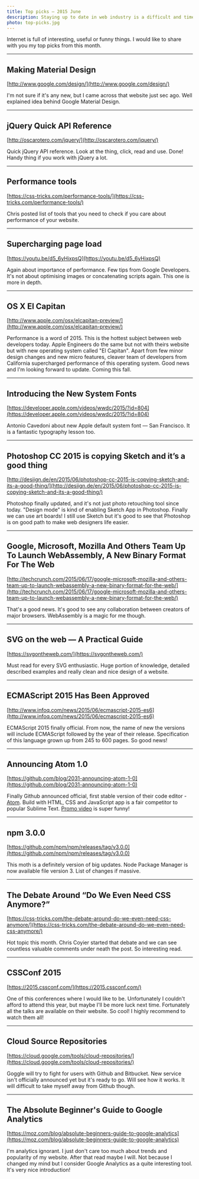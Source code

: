 ```yaml
---
title: Top picks — 2015 June
description: Staying up to date in web industry is a difficult and time consuming task. I would like to share with you my top finds from the past month.
photo: top-picks.jpg
---
```


Internet is full of interesting, useful or funny things. I would like to share with you my top picks from this month.

- - -

## Making Material Design

[http://www.google.com/design/](http://www.google.com/design/)

I'm not sure if it's any new, but I came across that website just sec ago. Well explained idea behind Google Material Design.

- - -

## jQuery Quick API Reference

[http://oscarotero.com/jquery/](http://oscarotero.com/jquery/)

Quick jQuery API reference. Look at the thing, click, read and use. Done! Handy thing if you work with jQuery a lot.

- - -

## Performance tools

[https://css-tricks.com/performance-tools/](https://css-tricks.com/performance-tools/)

Chris posted list of tools that you need to check if you care about performance of your website.

- - -

## Supercharging page load

[https://youtu.be/d5_6yHixpsQ](https://youtu.be/d5_6yHixpsQ)

Again about importance of performance. Few tips from Google Developers. It's not about optimising images or concatenating scripts again. This one is more in depth.

- - -

## OS X El Capitan

[http://www.apple.com/osx/elcapitan-preview/](http://www.apple.com/osx/elcapitan-preview/)

Performance is a word of 2015. This is the hottest subject between web developers today. Apple Engineers do the same but not with theirs website but with new operating system called "El Capitan". Apart from few minor design changes and new micro features, cleaver team of developers from California supercharged performance of this operating system. Good news and I'm looking forward to update. Coming this fall.

- - -

## Introducing the New System Fonts

[https://developer.apple.com/videos/wwdc/2015/?id=804](https://developer.apple.com/videos/wwdc/2015/?id=804)

Antonio Cavedoni about new Apple default system font — San Francisco. It is a fantastic typography lesson too.

- - -

##  Photoshop CC 2015 is copying Sketch and it’s a good thing

[http://desiign.de/en/2015/06/photoshop-cc-2015-is-copying-sketch-and-its-a-good-thing/](http://desiign.de/en/2015/06/photoshop-cc-2015-is-copying-sketch-and-its-a-good-thing/)

Photoshop finally updated, and it's not just photo retouching tool since today. "Design mode" is kind of enabling Sketch App in Photoshop. Finally we can use art boards! I still use Sketch but it's good to see that Photoshop is on good path to make web designers life easier.

- - -

## Google, Microsoft, Mozilla And Others Team Up To Launch WebAssembly, A New Binary Format For The Web

[http://techcrunch.com/2015/06/17/google-microsoft-mozilla-and-others-team-up-to-launch-webassembly-a-new-binary-format-for-the-web/](http://techcrunch.com/2015/06/17/google-microsoft-mozilla-and-others-team-up-to-launch-webassembly-a-new-binary-format-for-the-web/)

That's a good news. It's good to see any collaboration between creators of major browsers. WebAssembly is a magic for me though.

- - -

## SVG on the web — A Practical Guide

[https://svgontheweb.com/](https://svgontheweb.com/)

Must read for every SVG enthusiastic. Huge portion of knowledge, detailed described examples and really clean and nice design of a website.

- - -

## ECMAScript 2015 Has Been Approved

[http://www.infoq.com/news/2015/06/ecmascript-2015-es6](http://www.infoq.com/news/2015/06/ecmascript-2015-es6)

ECMAScript 2015 finally official. From now, the name of new the versions will include ECMAScript followed by the year of their release. Specification of this language grown up from 245 to 600 pages. So good news!

- - -

## Announcing Atom 1.0

[https://github.com/blog/2031-announcing-atom-1-0](https://github.com/blog/2031-announcing-atom-1-0)

Finally Github announced official, first stable version of their code editor - [Atom](https://atom.io/). Build with HTML, CSS and JavaScript app is a fair competitor to popular Sublime Text. [Promo video](https://youtu.be/Y7aEiVwBAdk) is super funny!

- - -

## npm 3.0.0

[https://github.com/npm/npm/releases/tag/v3.0.0](https://github.com/npm/npm/releases/tag/v3.0.0)

This moth is a definitely version of big updates. Node Package Manager is now available file version 3. List of changes if massive.

- - -

## The Debate Around “Do We Even Need CSS Anymore?”

[https://css-tricks.com/the-debate-around-do-we-even-need-css-anymore/](https://css-tricks.com/the-debate-around-do-we-even-need-css-anymore/)

Hot topic this month. Chris Coyier started that debate and we can see countless valuable comments under neath the post. So interesting read.

- - -

## CSSConf 2015

[https://2015.cssconf.com/](https://2015.cssconf.com/)

One of this conferences where I would like to be. Unfortunately I couldn't afford to attend this year, but maybe I'll be more luck next time. Fortunately all the talks are available on their website. So cool! I highly recommend to watch them all!

- - -

## Cloud Source Repositories

[https://cloud.google.com/tools/cloud-repositories/](https://cloud.google.com/tools/cloud-repositories/)

Goggle will try to fight for users with Github and Bitbucket. New service isn't officially announced yet but it's ready to go. Will see how it works. It will difficult to take myself away from Github though.

- - -

## The Absolute Beginner's Guide to Google Analytics

[https://moz.com/blog/absolute-beginners-guide-to-google-analytics](https://moz.com/blog/absolute-beginners-guide-to-google-analytics)

I'm analytics ignorant. I just don't care too much about trends and popularity of my website. After that read maybe I will. Not because I changed my mind but I consider Google Analytics as a quite interesting tool. It's very nice introduction!

